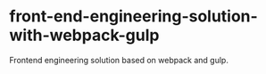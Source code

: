# front-end-engineering-solution-with-webpack-gulp
Frontend engineering solution based on webpack and gulp. 
